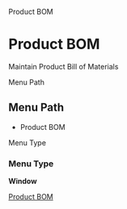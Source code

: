 
Product BOM
# Product BOM


Maintain Product Bill of Materials

Menu Path
## Menu Path



- Product BOM

Menu Type
### Menu Type

**Window**


[Product BOM](functional-guide/window/window-product-bom.md)